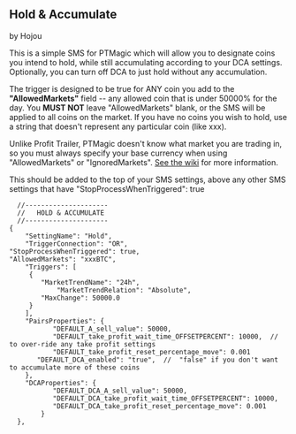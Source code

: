 ## Hold & Accumulate
by Hojou

This is a simple SMS for PTMagic which will allow you to designate coins you intend to hold, while still accumulating according to your DCA settings.  Optionally, you can turn off DCA to just hold without any accumulation.

The trigger is designed to be true for ANY coin you add to the **"AllowedMarkets"** field -- any allowed coin that is under 50000% for the day.  You **MUST NOT** leave "AllowedMarkets" blank, or the SMS will be applied to all coins on the market.  If you have no coins you wish to hold, use a string that doesn't represent any particular coin (like xxx).

Unlike Profit Trailer, PTMagic doesn't know what market you are trading in, so you must always specify your base currency when using "AllowedMarkets" or "IgnoredMarkets".  [See the wiki](https://github.com/PTMagicians/PTMagic/wiki/settings.analyzer#allowedmarkets) for more information.

This should be added to the top of your SMS settings, above any other SMS settings that have "StopProcessWhenTriggered": true 



      //---------------------
      //   HOLD & ACCUMULATE
      //---------------------
	{
        "SettingName": "Hold",
        "TriggerConnection": "OR",
	"StopProcessWhenTriggered": true,
	"AllowedMarkets": "xxxBTC",
        "Triggers": [
         {
            "MarketTrendName": "24h",
		        "MarketTrendRelation": "Absolute",
            "MaxChange": 50000.0
         }
        ],
        "PairsProperties": {
		       "DEFAULT_A_sell_value": 50000,
		       "DEFAULT_take_profit_wait_time_OFFSETPERCENT": 10000,  // to over-ride any take profit settings
		       "DEFAULT_take_profit_reset_percentage_move": 0.001
           "DEFAULT_DCA_enabled": "true",  //  "false" if you don't want to accumulate more of these coins
        },
        "DCAProperties": {
		       "DEFAULT_DCA_A_sell_value": 50000,
		       "DEFAULT_DCA_take_profit_wait_time_OFFSETPERCENT": 10000,
		       "DEFAULT_DCA_take_profit_reset_percentage_move": 0.001
		    }
	  },
